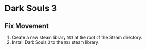 # Dark Souls 3

## Fix Movement

1. Create a new steam library `DS3` at the root of the Steam directory.
2. Install Dark Souls 3 to the `DS3` steam library.
